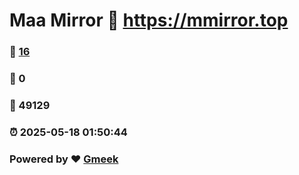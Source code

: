 # Maa Mirror :link: https://mmirror.top 
### :page_facing_up: [16](https://mmirror.top/tag.html) 
### :speech_balloon: 0 
### :hibiscus: 49129 
### :alarm_clock: 2025-05-18 01:50:44 
### Powered by :heart: [Gmeek](https://github.com/Meekdai/Gmeek)
